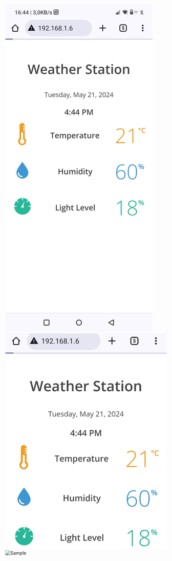 ![Sample](https://github.com/Emrecanbl/Weather-Station-FreeRtos/blob/main/Screenshot.jpg?raw=true)
![Sample](https://github.com/Emrecanbl/Weather-Station-FreeRtos/blob/main/Screenshot_1.jpg?raw=true)
![Sample](https://github.com/Emrecanbl/Weather-Station-FreeRtos/blob/main/Screenshot_2.jpg?raw=true)
